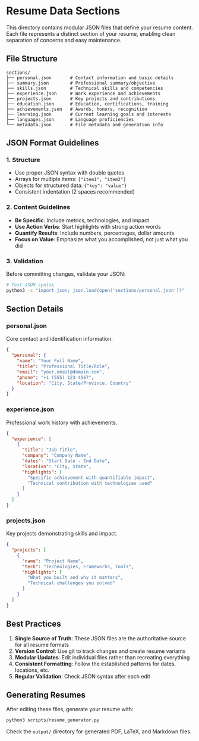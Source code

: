 # Resume Data Sections

This directory contains modular JSON files that define your resume content. Each file represents a distinct section of your resume, enabling clean separation of concerns and easy maintenance.

## File Structure

```
sections/
├── personal.json       # Contact information and basic details  
├── summary.json        # Professional summary/objective
├── skills.json         # Technical skills and competencies
├── experience.json     # Work experience and achievements
├── projects.json       # Key projects and contributions
├── education.json      # Education, certifications, training
├── achievements.json   # Awards, honors, recognition
├── learning.json       # Current learning goals and interests
├── languages.json      # Language proficiencies
└── metadata.json       # File metadata and generation info
```

## JSON Format Guidelines

### 1. **Structure**
- Use proper JSON syntax with double quotes
- Arrays for multiple items: `["item1", "item2"]`
- Objects for structured data: `{"key": "value"}`
- Consistent indentation (2 spaces recommended)

### 2. **Content Guidelines**
- **Be Specific**: Include metrics, technologies, and impact
- **Use Action Verbs**: Start highlights with strong action words
- **Quantify Results**: Include numbers, percentages, dollar amounts
- **Focus on Value**: Emphasize what you accomplished, not just what you did

### 3. **Validation**
Before committing changes, validate your JSON:
```bash
# Test JSON syntax
python3 -c "import json; json.load(open('sections/personal.json'))"
```

## Section Details

### personal.json
Core contact and identification information.
```json
{
  "personal": {
    "name": "Your Full Name",
    "title": "Professional Title/Role", 
    "email": "your.email@domain.com",
    "phone": "+1 (555) 123-4567",
    "location": "City, State/Province, Country"
  }
}
```

### experience.json
Professional work history with achievements.
```json
{
  "experience": [
    {
      "title": "Job Title",
      "company": "Company Name",
      "dates": "Start Date - End Date",
      "location": "City, State",
      "highlights": [
        "Specific achievement with quantifiable impact",
        "Technical contribution with technologies used"
      ]
    }
  ]
}
```

### projects.json
Key projects demonstrating skills and impact.
```json
{
  "projects": [
    {
      "name": "Project Name",
      "tech": "Technologies, Frameworks, Tools",
      "highlights": [
        "What you built and why it matters",
        "Technical challenges you solved"
      ]
    }
  ]
}
```

## Best Practices

1. **Single Source of Truth**: These JSON files are the authoritative source for all resume formats
2. **Version Control**: Use git to track changes and create resume variants
3. **Modular Updates**: Edit individual files rather than recreating everything
4. **Consistent Formatting**: Follow the established patterns for dates, locations, etc.
5. **Regular Validation**: Check JSON syntax after each edit

## Generating Resumes

After editing these files, generate your resume with:
```bash
python3 scripts/resume_generator.py
```

Check the `output/` directory for generated PDF, LaTeX, and Markdown files. 